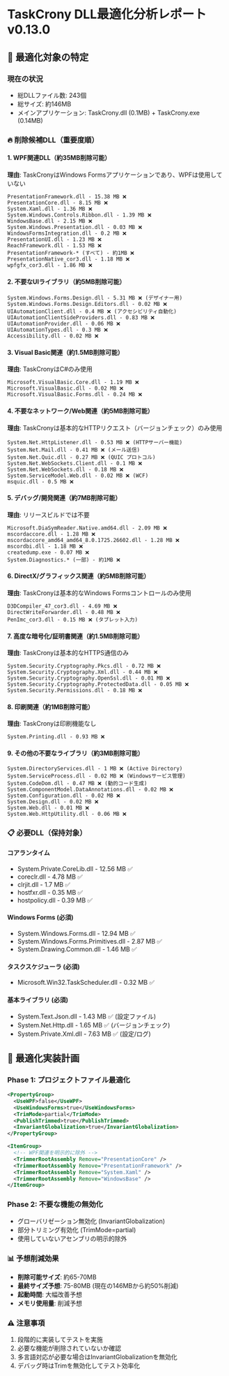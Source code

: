 # TaskCrony DLL最適化分析レポート v0.13.0

## 🎯 最適化対象の特定

### 現在の状況
- 総DLLファイル数: 243個
- 総サイズ: 約146MB
- メインアプリケーション: TaskCrony.dll (0.1MB) + TaskCrony.exe (0.14MB)

### 🔥 削除候補DLL（重要度順）

#### 1. WPF関連DLL（約35MB削除可能）
**理由**: TaskCronyはWindows Formsアプリケーションであり、WPFは使用していない
```
PresentationFramework.dll - 15.38 MB ❌
PresentationCore.dll - 8.15 MB ❌
System.Xaml.dll - 1.36 MB ❌
System.Windows.Controls.Ribbon.dll - 1.39 MB ❌
WindowsBase.dll - 2.15 MB ❌
System.Windows.Presentation.dll - 0.03 MB ❌
WindowsFormsIntegration.dll - 0.2 MB ❌
PresentationUI.dll - 1.23 MB ❌
ReachFramework.dll - 1.53 MB ❌
PresentationFramework-* (すべて) - 約1MB ❌
PresentationNative_cor3.dll - 1.18 MB ❌
wpfgfx_cor3.dll - 1.86 MB ❌
```

#### 2. 不要なUIライブラリ（約5MB削除可能）
```
System.Windows.Forms.Design.dll - 5.31 MB ❌ (デザイナー用)
System.Windows.Forms.Design.Editors.dll - 0.02 MB ❌
UIAutomationClient.dll - 0.4 MB ❌ (アクセシビリティ自動化)
UIAutomationClientSideProviders.dll - 0.83 MB ❌
UIAutomationProvider.dll - 0.06 MB ❌
UIAutomationTypes.dll - 0.3 MB ❌
Accessibility.dll - 0.02 MB ❌
```

#### 3. Visual Basic関連（約1.5MB削除可能）
**理由**: TaskCronyはC#のみ使用
```
Microsoft.VisualBasic.Core.dll - 1.19 MB ❌
Microsoft.VisualBasic.dll - 0.02 MB ❌
Microsoft.VisualBasic.Forms.dll - 0.24 MB ❌
```

#### 4. 不要なネットワーク/Web関連（約5MB削除可能）
**理由**: TaskCronyは基本的なHTTPリクエスト（バージョンチェック）のみ使用
```
System.Net.HttpListener.dll - 0.53 MB ❌ (HTTPサーバー機能)
System.Net.Mail.dll - 0.41 MB ❌ (メール送信)
System.Net.Quic.dll - 0.27 MB ❌ (QUIC プロトコル)
System.Net.WebSockets.Client.dll - 0.1 MB ❌
System.Net.WebSockets.dll - 0.18 MB ❌
System.ServiceModel.Web.dll - 0.02 MB ❌ (WCF)
msquic.dll - 0.5 MB ❌
```

#### 5. デバッグ/開発関連（約7MB削除可能）
**理由**: リリースビルドでは不要
```
Microsoft.DiaSymReader.Native.amd64.dll - 2.09 MB ❌
mscordaccore.dll - 1.28 MB ❌
mscordaccore_amd64_amd64_8.0.1725.26602.dll - 1.28 MB ❌
mscordbi.dll - 1.18 MB ❌
createdump.exe - 0.07 MB ❌
System.Diagnostics.* (一部) - 約1MB ❌
```

#### 6. DirectX/グラフィックス関連（約5MB削除可能）
**理由**: TaskCronyは基本的なWindows Formsコントロールのみ使用
```
D3DCompiler_47_cor3.dll - 4.69 MB ❌
DirectWriteForwarder.dll - 0.48 MB ❌
PenImc_cor3.dll - 0.15 MB ❌ (タブレット入力)
```

#### 7. 高度な暗号化/証明書関連（約1.5MB削除可能）
**理由**: TaskCronyは基本的なHTTPS通信のみ
```
System.Security.Cryptography.Pkcs.dll - 0.72 MB ❌
System.Security.Cryptography.Xml.dll - 0.44 MB ❌
System.Security.Cryptography.OpenSsl.dll - 0.01 MB ❌
System.Security.Cryptography.ProtectedData.dll - 0.05 MB ❌
System.Security.Permissions.dll - 0.18 MB ❌
```

#### 8. 印刷関連（約1MB削除可能）
**理由**: TaskCronyは印刷機能なし
```
System.Printing.dll - 0.93 MB ❌
```

#### 9. その他の不要なライブラリ（約3MB削除可能）
```
System.DirectoryServices.dll - 1 MB ❌ (Active Directory)
System.ServiceProcess.dll - 0.02 MB ❌ (Windowsサービス管理)
System.CodeDom.dll - 0.47 MB ❌ (動的コード生成)
System.ComponentModel.DataAnnotations.dll - 0.02 MB ❌
System.Configuration.dll - 0.02 MB ❌
System.Design.dll - 0.02 MB ❌
System.Web.dll - 0.01 MB ❌
System.Web.HttpUtility.dll - 0.06 MB ❌
```

### 📋 必要DLL（保持対象）

#### コアランタイム
- System.Private.CoreLib.dll - 12.56 MB ✅
- coreclr.dll - 4.78 MB ✅
- clrjit.dll - 1.7 MB ✅
- hostfxr.dll - 0.35 MB ✅
- hostpolicy.dll - 0.39 MB ✅

#### Windows Forms (必須)
- System.Windows.Forms.dll - 12.94 MB ✅
- System.Windows.Forms.Primitives.dll - 2.87 MB ✅
- System.Drawing.Common.dll - 1.46 MB ✅

#### タスクスケジューラ (必須)
- Microsoft.Win32.TaskScheduler.dll - 0.32 MB ✅

#### 基本ライブラリ (必須)
- System.Text.Json.dll - 1.43 MB ✅ (設定ファイル)
- System.Net.Http.dll - 1.65 MB ✅ (バージョンチェック)
- System.Private.Xml.dll - 7.63 MB ✅ (設定/ログ)

## 🎯 最適化実装計画

### Phase 1: プロジェクトファイル最適化
```xml
<PropertyGroup>
  <UseWPF>false</UseWPF>
  <UseWindowsForms>true</UseWindowsForms>
  <TrimMode>partial</TrimMode>
  <PublishTrimmed>true</PublishTrimmed>
  <InvariantGlobalization>true</InvariantGlobalization>
</PropertyGroup>

<ItemGroup>
  <!-- WPF関連を明示的に除外 -->
  <TrimmerRootAssembly Remove="PresentationCore" />
  <TrimmerRootAssembly Remove="PresentationFramework" />
  <TrimmerRootAssembly Remove="System.Xaml" />
  <TrimmerRootAssembly Remove="WindowsBase" />
</ItemGroup>
```

### Phase 2: 不要な機能の無効化
- グローバリゼーション無効化 (InvariantGlobalization)
- 部分トリミング有効化 (TrimMode=partial)
- 使用していないアセンブリの明示的除外

### 📊 予想削減効果
- **削除可能サイズ**: 約65-70MB
- **最終サイズ予想**: 75-80MB (現在の146MBから約50%削減)
- **起動時間**: 大幅改善予想
- **メモリ使用量**: 削減予想

### ⚠️ 注意事項
1. 段階的に実装してテストを実施
2. 必要な機能が削除されていないか確認
3. 多言語対応が必要な場合はInvariantGlobalizationを無効化
4. デバッグ時はTrimを無効化してテスト効率化
